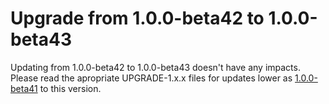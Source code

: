 # Upgrade from 1.0.0-beta42 to 1.0.0-beta43

Updating from 1.0.0-beta42 to 1.0.0-beta43 doesn't have any impacts. Please read the apropriate UPGRADE-1.x.x files for updates lower as [1.0.0-beta41](UPGRADE-1.0.0-beta41.md) to this version.